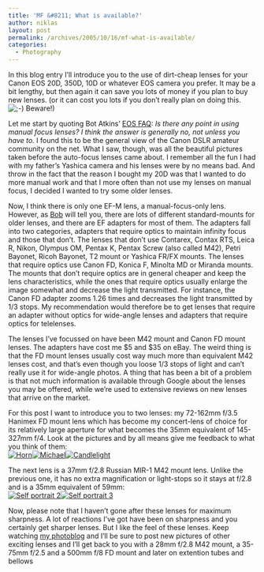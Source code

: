 ```yaml
---
title: 'MF &#8211; What is available?'
author: niklas
layout: post
permalink: /archives/2005/10/16/mf-what-is-available/
categories:
  - Photography
---
```

<p>In this blog entry I&#8217;ll introduce you to the use of dirt-cheap lenses for your Canon EOS 20D, 350D, 10D or whatever EOS camera you prefer. It may be a bit lengthy, but then again it can save you lots of money if you plan to buy new lenses. (or it can cost you lots if you don&#8217;t really plan on doing this. <img src='http://blog.saers.com/wp-includes/images/smilies/icon_wink.gif' alt=';-)' class='wp-smiley' />  Beware!)</p>
<p>Let me start by quoting Bot Atkins&#8217; <a href="http://bobatkins.com/photography/eosfaq">EOS FAQ</a>: <i>Is there any point in using manual focus lenses? I think the answer is generally no, not unless you have to.</i> I found this to be the general view of the Canon DSLR amateur community on the net. What I saw, though, was all the beautiful pictures taken before the auto-focus lenses came about. I remember all the fun I had with my father&#8217;s Yashica camera and his lenses were by no means bad. And throw in the fact that the reason I bought my 20D was that I wanted to do more manual work and that I more often than not use my lenses on manual focus, I decided I wanted to try some older lenses.</p>
<p>Now, I think there is only one EF-M lens, a manual-focus-only lens. However, as <a href="http://bobatkins.com/photography/eosfaq/manual_focus_EOS.html">Bob</a> will tell you, there are lots of different standard-mounts for older lenses, and there are EF adapters for most of them. The adapters fall into two categories, adapters that require optics to maintain infinity focus and those that don&#8217;t. The lenses that don&#8217;t use Contarex, Contax RTS, Leica R, Nikon, Olympus OM, Pentax K, Pentax Screw (also called M42), Petri Bayonet, Ricoh Bayonet, T2 mount or Yashica FR/FX mounts. The lenses that require optics use Canon FD, Konica F, Minolta MD or Miranda mounts. The mounts that don&#8217;t require optics are in general cheaper and keep the lens characteristics, while the ones that require optics usually enlarge the image somewhat and decrease the light transmitted. For instance, the Canon FD adapter zooms 1.26 times and decreases the light transmitted by 1/3 stops. My recommendation would therefore be to get lenses that require an adapter without optics for wide-angle lenses and adapters that require optics for telelenses.</p>
<p>The lenses I&#8217;ve focussed on have been M42 mount and Canon FD mount lenses. The adapters have cost me $5 and $35 on eBay. The weird thing is that the FD mount lenses usually cost way much more than equivalent M42 lenses cost, and that&#8217;s even though you loose 1/3 stops of light and can&#8217;t really use it for wide-angle photos. A thing that has been a bit of a problem is that not much information is available through Google about the lenses you may be offered, while we&#8217;re used to extensive reviews on new lenses that arrive on the market.</p>
<p>For this post I want to introduce you to two lenses: my 72-162mm f/3.5 Hanimex FD mount lens which has become my concert-lens of choice for its relatively large aperture for what becomes the 35mm equivalent of 145-327mm f/4. Look at the pictures and by all means give me feedback to what you think of them:<br />
<a href="http://photos.saers.com/archives/2005/10/09/horn/"><img src="/photoblog/MG_1050.thumb.jpg" alt="Horn" title="Horn"/></a><a href="http://photos.saers.com/archives/2005/10/10/michael/"><img src="/photoblog/Michael.thumb.jpg" alt="Michael" title="Michael"/></a><a href="http://photos.saers.com/archives/2005/10/11/candlelight/"><img src="/photoblog/MG_0905.thumb.jpg" alt="Candlelight" title="Candlelight"/></a>
</p>
<p>The next lens is a 37mm f/2.8 Russian MIR-1 M42 mount lens. Unlike the previous one, it has no extra magnification or light-stops so it stays at f/2.8 and is a 35mm equivalent of 59mm:<br />
<a href="http://photos.saers.com/archives/2005/10/12/self-portrait-2/"><img src="/photoblog/MG_1177.thumb.jpg" alt="Self portrait 2" title="Self portrait 2"/></a><a href="http://photos.saers.com/archives/2005/10/12/self-portrait-3/"><img src="/photoblog/MG_1195.thumb.jpg" alt="Self portrait 3" title="Self portrait 3"/></a>
</p>
<p>Now, please note that I haven&#8217;t gone after these lenses for maximum sharpness. A lot of reactions I&#8217;ve got have been on sharpness and you certainly get sharper lenses. But I like the feel of these lenses. Keep watching <a href="http://photos.saers.com">my photoblog</a> and I&#8217;ll be sure to post new pictures of other exciting lenses and I&#8217;ll get back to you with a 28mm f/2.8 M42 mount, a 35-75mm f/2.5 and a 500mm f/8 FD mount and later on extention tubes and bellows</p>
